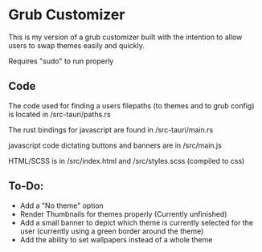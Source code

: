 # Grub Customizer

This is my version of a grub customizer built with the intention to allow users to swap themes easily and quickly.

Requires "sudo" to run properly 

## Code

The code used for finding a users filepaths (to themes and to grub config) is located in /src-tauri/paths.rs

The rust bindings for javascript are found in /src-tauri/main.rs

javascript code dictating buttons and banners are in /src/main.js

HTML/SCSS is in /src/index.html and /src/styles.scss (compiled to css)


## To-Do:
- Add a "No theme" option
- Render Thumbnails for themes properly (Currently unfinished)
- Add a small banner to depict which theme is currently selected for the user (currently using a green border around the theme)
- Add the ability to set wallpapers instead of a whole theme
